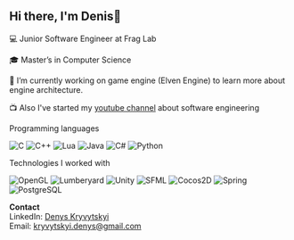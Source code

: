Hi there, I'm Denis👋
---
:computer: Junior Software Engineer at Frag Lab

:mortar_board: Master’s in Computer Science

:wrench: I’m currently working on game engine (Elven Engine) to learn more about engine architecture.

:tv: Also I've started my [youtube channel](https://www.youtube.com/channel/UCx90zcUS9qnt0JInGaot2IQ) about software engineering

Programming languages

![C](https://img.shields.io/badge/-C-grey?style=flat&logo=c)
![C++](https://img.shields.io/badge/-C%2B%2B-grey?logo=c%2B%2B)
![Lua](https://img.shields.io/badge/-Lua-grey?logo=Lua)
![Java](https://img.shields.io/badge/-Java-grey?logo=Java) 
![C#](https://img.shields.io/badge/-C%23-grey?logo=C-sharp) 
![Python](https://img.shields.io/badge/-Python-grey?logo=Python)

Technologies I worked with

![OpenGL](https://img.shields.io/badge/-OpenGL-grey?logo=OpenGL)
![Lumberyard](https://img.shields.io/badge/-Lumberyard-grey?logo=Amazon-Lumberyard)
![Unity](https://img.shields.io/badge/-Unity-grey?logo=Unity)
![SFML](https://img.shields.io/badge/-SFML-grey?logo=SFML)
![Cocos2D](https://img.shields.io/badge/-Cocos2d-grey?logo=Cocos)
![Spring](https://img.shields.io/badge/-Spring-grey?logo=Spring)
![PostgreSQL](https://img.shields.io/badge/-PostgreSQL-grey?logo=PostgreSQL)

**Contact**  
LinkedIn: [Denys Kryvytskyi](https://www.linkedin.com/in/denys-kryvytskyi-b3977913a/)  
Email: [kryvytskyi.denys@gmail.com](kryvytskyi.denys@gmail.com)  
